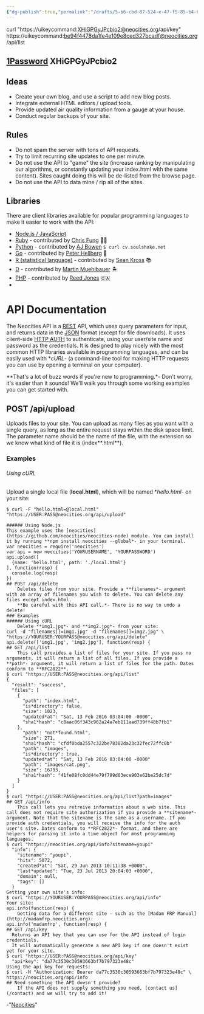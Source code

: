 ```yaml
---
{"dg-publish":true,"permalink":"/drafts/5-b6-cbd-87-524-e-47-f5-85-b4-b2-da-6353-c9-ef/","dgHomeLink":true,"dgPassFrontmatter":false}
---
```



curl "https://uikeycommand:XHiGPGyJPcbio2@neocities.org/api/key"
https://uikeycommand:be94f4478da1fe4e109e8ced327bcadf@neocities.org/api/list

[1Password](https://start.1password.com/open/i?a=AEYFTSDVBBBPNHZ2KTQX2C4C6Q&v=daqqokgf4k4crmcwzbwcxooceu&i=fs5ysyfpneqlrsimttsy4cq5ba&h=my.1password.com)
XHiGPGyJPcbio2
---

## Ideas

  - Create your own blog, and use a script to add new blog posts.
  - Integrate external HTML editors / upload tools.
  - Provide updated air quality information from a gauge at your house.
  - Conduct regular backups of your site.

## Rules
  - Do not spam the server with tons of API requests.
  - Try to limit recurring site updates to one per minute.
  - Do not use the API to "game" the site (increase ranking by manipulating our algorithms, or constantly updating your index.html with the same content). Sites caught doing this will be de-listed from the browse page.
  - Do not use the API to data mine / rip all of the sites.

## Libraries
There are client libraries available for popular programming languages to make it easier to work with the API: 
  - [Node.js / JavaScript](https://github.com/neocities/neocities-node)
  - [Ruby](https://github.com/aergonaut/neocitizen) \- contributed by [Chris Fung](https://twitter.com/aergonaut) 👨‍💻
  - [Python](https://github.com/neocities/python-neocities) \- contributed by [AJ Bowen](https://github.com/soulshake) `$ curl cv.soulshake.net`
  - [Go](https://github.com/peterhellberg/neocities) \- contributed by [Peter Hellberg](https://twitter.com/peterhellberg) 🧗
  - [R (statistical language)](https://github.com/seankross/neocities) \- contributed by [Sean Kross](https://twitter.com/seankross) 📚
  - [D](https://github.com/kambrium/neocitiesd) \- contributed by [Martin Muehlbauer](http://martinmuehlbauer.com) 🏝️
  - [PHP](https://github.com/reed-jones/Neocities-php) \- contributed by [Reed Jones](https://www.reedjones.com) 🇨🇦
  - 

# API Documentation

The Neocities API is a [REST](http://en.wikipedia.org/wiki/Representational*state*transfer) API, which uses query parameters for input, and returns data in the [JSON](http://en.wikipedia.org/wiki/JSON) format (except for file downloads). It uses client-side [HTTP AUTH](http://en.wikipedia.org/wiki/Basic*access*authentication) to authenticate, using your user/site name and password as the credentials. It is designed to play nicely with the most common HTTP libraries available in programming languages, and can be easily used with **cURL*- (a command-line tool for making HTTP requests you can use by opening a terminal on your computer). 

**That's a lot of buzz words if you're new to programming.*- Don't worry, it's easier than it sounds! We'll walk you through some working examples you can get started with. 

## POST /api/upload
Uploads files to your site. You can upload as many files as you want with a single query, as long as the entire request stays within the disk space limit. The parameter name should be the name of the file, with the extension so we know what kind of file it is (index**.html**). 

### Examples

###### Using cURL

Upload a single local file (**local.html**), which will be named **hello.html*- on your site:
    
    $ curl -F "hello.html=@local.html" "https://USER:PASS@neocities.org/api/upload"
      
    ###### Using Node.js
    This example uses the [neocities](https://github.com/neocities/neocities-node) module. You can install it by running **npm install neocities --global*- in your terminal.
    var neocities = require('neocities')
    var api = new neocities('YOURUSERNAME', 'YOURPASSWORD')
    api.upload([
      {name: 'hello.html', path: './local.html'}
    ], function(resp) {
      console.log(resp)
    })
    ## POST /api/delete
        Deletes files from your site. Provide a **filenames*- argument with an array of filenames you wish to delete. You can delete any files except index.html.
        **Be careful with this API call.*- There is no way to undo a delete!
    ### Examples
    ###### Using cURL
        Delete **img1.jpg*- and **img2.jpg*- from your site:
    curl -d "filenames[]=img1.jpg" -d "filenames[]=img2.jpg" \  
    "https://YOURUSER:YOURPASS@neocities.org/api/delete"
    api.delete(['img1.jpg', 'img2.jpg'], function(resp) {
    ## GET /api/list
        This call provides a list of files for your site. If you pass no arguments, it will return a list of all files. If you provide a **path*- argument, it will return a list of files for the path. Dates conform to **RFC2822**.
    $ curl "https://USER:PASS@neocities.org/api/list"
    {
      "result": "success",
      "files": [
        {
          "path": "index.html",
          "is*directory": false,
          "size": 1023,
          "updated*at": "Sat, 13 Feb 2016 03:04:00 -0000",
          "sha1*hash": "c8aac06f343c962a24a7eb111aad739ff48b7fb1"
        },
          "path": "not*found.html",
          "size": 271,
          "sha1*hash": "cfdf0bda2557c322be78302da23c32fec72ffc0b"
          "path": "images",
          "is*directory": true,
          "updated*at": "Sat, 13 Feb 2016 03:04:00 -0000"
          "path": "images/cat.png",
          "size": 16793,
          "sha1*hash": "41fe08fc0dd44e79f799d03ece903e62be25dc7d"
        }
      ]
    }
    $ curl "https://USER:PASS@neocities.org/api/list?path=images"
    ## GET /api/info
        This call lets you retreive information about a web site. This call does not require site authorization if you provide a **sitename*- argument. Note that the sitename is the same as a username. If you provide auth credentials, you will receive the info for the auth user's site. Dates conform to **RFC2822*- format, and there are helpers for parsing it into a time object for most programming languages.
    $ curl "https://neocities.org/api/info?sitename=youpi"
      "info": {
        "sitename": "youpi",
        "hits": 5072,
        "created*at": "Sat, 29 Jun 2013 10:11:38 +0000",
        "last*updated": "Tue, 23 Jul 2013 20:04:03 +0000",
        "domain": null,
        "tags": []
      }
    Getting your own site's info:
    $ curl "https://YOURUSER:YOURPASS@neocities.org/api/info"
    Your site:
    api.info(function(resp) {
        Getting data for a different site - such as the [Madam FRP Manual](http://madamfrp.neocities.org):
    api.info('madamfrp', function(resp) {
    ## GET /api/key
      Returns an API key that you can use for the API instead of login credentials.
      It will automatically generate a new API key if one doesn't exist yet for your site.
    $ curl "https://USER:PASS@neocities.org/api/key"
      "api*key": "da77c3530c30593663bf7b797323e48c"
    Using the api key for requests:
    $ curl -H "Authorization: Bearer da77c3530c30593663bf7b797323e48c" \
    https://neocities.org/api/info
    ## Need something the API doesn't provide?
        If the API does not supply something you need, [contact us](/contact) and we will try to add it!
-"[Neocities](https://neocities.org/api)"